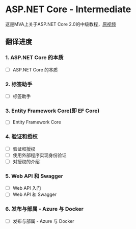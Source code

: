 # ASP.NET Core - Intermediate

这是MVA上关于ASP.NET Core 2.0的中级教程，[原视频](https://mva.microsoft.com/en-US/training-courses/aspnet-core-intermediate-18154)

## 翻译进度

### 1. ASP.NET Core 的本质

- [ ] ASP.NET Core 的本质

### 2. 标签助手

- [ ] 标签助手

### 3. Entity Framework Core(即 EF Core)

- [ ] Entity Framework Core

### 4. 验证和授权

- [ ] 验证和授权
- [ ] 使用外部程序实现身份验证
- [ ] 对授权的介绍

### 5. Web API 和 Swagger
- [ ] Web API 入门
- [ ] Web API 和 Swagger

### 6. 发布与部属 - Azure 与 Docker
- [ ] 发布与部属 - Azure 与 Docker